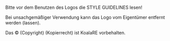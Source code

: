Bitte vor dem Benutzen des Logos die STYLE GUIDELINES lesen!

Bei unsachgemäßiger Verwendung kann das Logo vom Eigentümer entfernt werden (lassen).

Das © (Copyright) (Kopierrecht) ist KoalaRE vorbehalten.